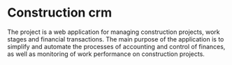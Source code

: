 # Construction crm

The project is a web application for managing construction projects, work stages and financial transactions.
The main purpose of the application is to simplify and automate the processes of accounting and control of finances,
as well as monitoring of work performance on construction projects.

